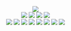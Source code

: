 <!--
GitHub readme.md (even though it's HTML) by @vec4me
読めますか？これは日本語です。
-->
<p align=center>
	<br>
	<img src=https://playme-md.fly.dev/v>
	<br>
	<a href=https://playme-md.fly.dev/a><img src=https://www.vec4me.com/shared/h.gif></a>
	<a href=https://playme-md.fly.dev/w><img src=https://www.vec4me.com/shared/j.gif></a>
	<a href=https://playme-md.fly.dev/s><img src=https://www.vec4me.com/shared/k.gif></a>
	<a href=https://playme-md.fly.dev/d><img src=https://www.vec4me.com/shared/l.gif></a>
	<br>
	<a href=https://vec4me.booth.pm><img src=https://www.vec4me.com/shared/icons/booth.gif></a>
	<a href=https://vec4me.itch.io><img src=https://www.vec4me.com/shared/icons/itch.gif></a>
	<a href=https://www.twitter.com/vec4me><img src=https://www.vec4me.com/shared/icons/twitter.gif></a>
	<a href=https://www.facebook.com/vec4me><img src=https://www.vec4me.com/shared/icons/facebook.gif></a>
	<a href=https://www.youtube.com/vec4me><img src=https://www.vec4me.com/shared/icons/youtube.gif></a>
	<a href=https://www.instagram.com/vec4me><img src=https://www.vec4me.com/shared/icons/instagram.gif></a>
	<a href=https://www.vec4me.com><img src=https://www.vec4me.com/shared/icons/blocksrey.gif></a>
	<a href=https://www.roblox.com/users/9835437/profile><img src=https://www.vec4me.com/shared/icons/roblox.gif></a>
</p>

